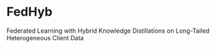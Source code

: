 # FedHyb
Federated Learning with Hybrid Knowledge Distillations on Long-Tailed Heterogeneous Client Data
